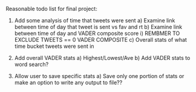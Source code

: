 Reasonable todo list for final project:
1) Add some analysis of time that tweets were sent
  a) Examine link between time of day that tweet is sent vs fav and rt
  b) Examine link between time of day and VADER composite score
    i) REMBMER TO EXCLUDE TWEETS == 0 VADER COMPOSITE
  c) Overall stats of what time bucket tweets were sent in
  
2) Add overall VADER stats
  a) Highest/Lowest/Ave
  b) Add VADER stats to word search?
  
3) Allow user to save specific stats
  a) Save only one portion of stats or make an option to write any output to file??
  
   
